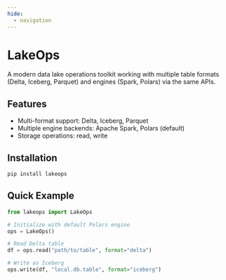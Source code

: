 ```yaml
---
hide:
  - navigation
---
```


# LakeOps

A modern data lake operations toolkit working with multiple table formats (Delta, Iceberg, Parquet) and engines 
(Spark, Polars) via the same APIs.

## Features
- Multi-format support: Delta, Iceberg, Parquet
- Multiple engine backends: Apache Spark, Polars (default)
- Storage operations: read, write

## Installation
```bash
pip install lakeops
```

## Quick Example
```python
from lakeops import LakeOps

# Initialize with default Polars engine
ops = LakeOps()

# Read Delta table
df = ops.read("path/to/table", format="delta")

# Write as Iceberg
ops.write(df, "local.db.table", format="iceberg")
```